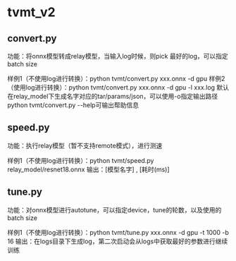 # tvmt_v2

## convert.py

功能：将onnx模型转成relay模型，当输入log时候，则pick 最好的log，可以指定batch size

样例1（不使用log进行转换）：python tvmt/convert.py xxx.onnx -d gpu
样例2（使用log进行转换）：python tvmt/convert.py xxx.onnx -d gpu -l xxx.log
默认在relay_model下生成名字对应的tar/params/json，可以使用-o指定输出路径
python tvmt/convert.py --help可输出帮助信息

## speed.py

功能：执行relay模型（暂不支持remote模式），进行测速

样例1（不使用log进行转换）：python tvmt/speed.py relay_model/resnet18.onnx
输出：\[模型名字\] , \[耗时(ms)\]

## tune.py

功能：对onnx模型进行autotune，可以指定device，tune的轮数，以及使用的batch size

样例1（不使用log进行转换）：python tvmt/tune.py xxx.onnx -d gpu -t 1000 -b 16
输出：在logs目录下生成log，第二次启动会从logs中获取最好的参数进行继续训练


